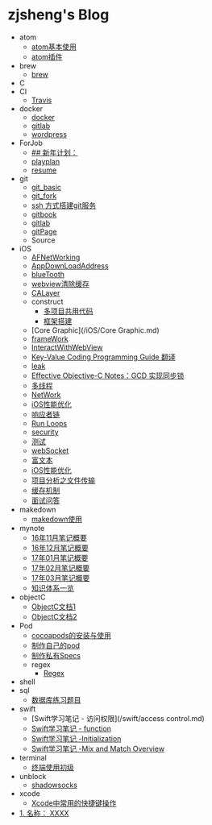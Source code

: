 # zjsheng's Blog

* atom
    * [atom基本使用](/atom/atom.md)
    * [atom插件](/atom/plugin.md)
* brew
    * [brew](/brew/brew.md)
* C
* CI
    * [Travis](/CI/Travis.md)
* docker
    * [docker](/docker/docker.md)
    * [gitlab](/docker/gitlab.md)
    * [wordpress](/docker/wordpress.md)
* ForJob
    * [## 新年计划：](/ForJob/new_year_plan.md)
    * [playplan](/ForJob/playplan.md)
    * [resume](/ForJob/Resume.md)
* git
    * [git_basic](/git/git_basic.md)
    * [git_fork](/git/git_fork.md)
    * [ssh 方式搭建git服务](/git/git_server.md)
    * [gitbook](/git/gitbook.md)
    * [gitlab](/git/gitlab.md)
    * [gitPage](/git/gitpages.md)
    * Source
* iOS
    * [AFNetWorking](/iOS/AFNetWorking.md)
    * [AppDownLoadAddress](/iOS/AppDownLoadAddress.md)
    * [blueTooth](/iOS/blueTooth.md)
    * [webview清除缓存](/iOS/CacheOfWebView.md)
    * [CALayer](/iOS/CALayer.md)
    * construct
        * [多项目共用代码](/iOS/construct/multiProject.md)
        * [框架搭建](/iOS/construct/框架搭建.md)
    * [Core Graphic](/iOS/Core Graphic.md)
    * [frameWork](/iOS/frameWork.md)
    * [InteractWithWebView](/iOS/InteractWithWebView.md)
    * [Key-Value Coding Programming Guide 翻译](/iOS/KVC.md)
    * [leak](/iOS/leak.md)
    * [Effective Objective-C Notes：GCD 实现同步锁](/iOS/Lock.md)
    * [多线程](/iOS/Multithreading.md)
    * [NetWork](/iOS/NetWork.md)
    * [iOS性能优化](/iOS/optimize.md)
    * [响应者链](/iOS/Responder.md)
    * [Run Loops](/iOS/RunLoop.md)
    * [security](/iOS/security.md)
    * [测试](/iOS/UnitTest.md)
    * [webSocket](/iOS/WebSocket.md)
    * [富文本](/iOS/富文本.md)
    * [iOS性能优化](/iOS/性能优化.md)
    * [项目分析之文件传输](/iOS/文件传输.md)
    * [缓存机制](/iOS/缓存机制.md)
    * [面试问答](/iOS/面试问答.md)
* makedown
    * [makedown使用](/makedown/makedown.md)
* mynote
    * [16年11月笔记概要](/mynote/16年11月笔记概要.md)
    * [16年12月笔记概要](/mynote/16年12月笔记概要.md)
    * [17年01月笔记概要](/mynote/17年01月笔记概要.md)
    * [17年02月笔记概要](/mynote/17年02月笔记概要.md)
    * [17年03月笔记概要](/mynote/17年03月笔记概要.md)
    * [知识体系一览](/mynote/知识体系一览.md)
* objectC
    * [ObjectC文档1](/objectC/document1.md)
    * [ObjectC文档2](/objectC/document2.md)
* Pod
    * [cocoapods的安装与使用](/Pod/cocoaPods.md)
    * [制作自己的pod](/Pod/cocoaPods_trunk.md)
    * [制作私有Specs](/Pod/privateSpecs.md)
    * regex
        * [Regex](/Pod/regex/Regex.md)
* shell
* sql
    * [数据库练习题目](/sql/数据库练习题目.md)
* swift
    * [Swift学习笔记 - 访问权限](/swift/access control.md)
    * [Swift学习笔记 - function](/swift/functions.md)
    * [Swift学习笔记 -Initialization](/swift/Initialization.md)
    * [Swift学习笔记 -Mix and Match Overview](/swift/MixAndMatchOverview.md)
* terminal
    * [终端使用初级](/terminal/terminal.md)
* unblock
    * [shadowsocks](/unblock/shadowSocks.md)
* xcode
    * [Xcode中常用的快捷键操作](/xcode/xcode.md)
* [1. 名称： XXXX](/方案.md)
